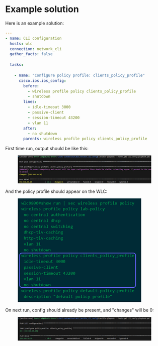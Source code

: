 # Example solution

Here is an example solution:

```yaml
---
- name: CLI configuration
  hosts: wlc
  connection: network_cli
  gather_facts: false

  tasks:

    - name: "Configure policy profile: clients_policy_profile"
      cisco.ios.ios_config:
        before:
          - wireless profile policy clients_policy_profile
          - shutdown
        lines:
          - idle-timeout 3000
          - passive-client
          - session-timeout 43200
          - vlan 11
        after:
          - no shutdown
        parents: wireless profile policy clients_policy_profile

```

First time run, output should be like this:

<div data-full-width="true"><figure><img src="../../../.gitbook/assets/image (1).png" alt=""><figcaption></figcaption></figure></div>

And the policy profile should appear on the WLC:

<figure><img src="../../../.gitbook/assets/image (2).png" alt="" width="392"><figcaption></figcaption></figure>

On next run, config should already be present, and "changes" will be 0:

<div data-full-width="true"><figure><img src="../../../.gitbook/assets/image (179).png" alt=""><figcaption></figcaption></figure></div>
